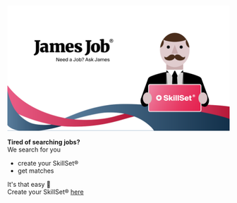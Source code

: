 ![Banner](https://github.com/james-job/.github/blob/main/profile/jj_banner.png)

**Tired of searching jobs?**  
We search for you
- create your SkillSet®
- get matches  

It's that easy 🎉  
Create your SkillSet® [here](https://jamesjob.com)
